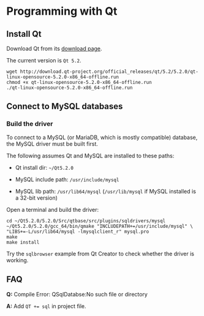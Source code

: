 Programming with Qt
===================

Install Qt
----------

Download Qt from its [download page](http://qt-project.org/downloads).

The current version is `Qt 5.2`.

~~~~ {.bash}
wget http://download.qt-project.org/official_releases/qt/5.2/5.2.0/qt-linux-opensource-5.2.0-x86_64-offline.run
chmod +x qt-linux-opensource-5.2.0-x86_64-offline.run
./qt-linux-opensource-5.2.0-x86_64-offline.run
~~~~

Connect to MySQL databases
--------------------------

### Build the driver

To connect to a MySQL (or MariaDB, which is mostly compatible) database, the MySQL driver must be built first.

The following assumes Qt and MySQL are installed to these paths:

-   Qt install dir: `~/Qt5.2.0`

-   MySQL include path: `/usr/include/mysql`

-   MySQL lib path: `/usr/lib64/mysql` (`/usr/lib/mysql` if MySQL installed is a 32-bit version)

Open a terminal and build the driver:

~~~~ {.bash}
cd ~/Qt5.2.0/5.2.0/Src/qtbase/src/plugins/sqldrivers/mysql
~/Qt5.2.0/5.2.0/gcc_64/bin/qmake "INCLUDEPATH+=/usr/include/mysql" \
"LIBS+=-L/usr/lib64/mysql -lmysqlclient_r" mysql.pro
make
make install
~~~~

Try the `sqlbrowser` example from Qt Creator to check whether the driver is working.

FAQ
---

**Q:** Compile Error: QSqlDatabse:No such file or directory

**A:** Add `QT += sql` in project file.

